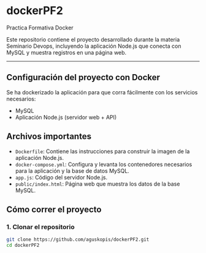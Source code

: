# dockerPF2
Practica Formativa Docker

Este repositorio contiene el proyecto desarrollado durante la materia Seminario Devops, incluyendo la aplicación Node.js que conecta con MySQL y muestra registros en una página web.

---

## Configuración del proyecto con Docker

Se ha dockerizado la aplicación para que corra fácilmente con los servicios necesarios:  
- MySQL  
- Aplicación Node.js (servidor web + API)  

## Archivos importantes

- `Dockerfile`: Contiene las instrucciones para construir la imagen de la aplicación Node.js.
- `docker-compose.yml`: Configura y levanta los contenedores necesarios para la aplicación y la base de datos MySQL.
- `app.js`: Código del servidor Node.js.
- `public/index.html`: Página web que muestra los datos de la base MySQL.

## Cómo correr el proyecto

### 1. Clonar el repositorio

```bash
git clone https://github.com/aguskopis/dockerPF2.git
cd dockerPF2
